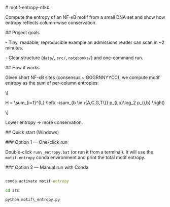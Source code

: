 \# motif-entropy-nfkb



Compute the entropy of an NF-κB motif from a small DNA set and show how entropy reflects column-wise conservation.



\## Project goals

\- Tiny, readable, reproducible example an admissions reader can scan in ~2 minutes.

\- Clear structure (`data/`, `src/`, `notebooks/`) and one-command run.



\## How it works

Given short NF-κB sites (consensus ~ GGGRNNYYCC), we compute motif entropy as the sum of per-column entropies:



\\\[

H = \\sum\_{i=1}^{L} \\left( -\\sum\_{b \\in \\{A,C,G,T\\}} p\_{i,b}\\log\_2 p\_{i,b} \\right)

\\]



Lower entropy → more conservation.



\## Quick start (Windows)



\### Option 1 — One-click run  

Double-click `run\_entropy.bat` (or run it from a terminal). It will use the `motif-entropy` conda environment and print the total motif entropy.  



\### Option 2 — Manual run with Conda  

```bat

conda activate motif-entropy

cd src

python motif\_entropy.py



